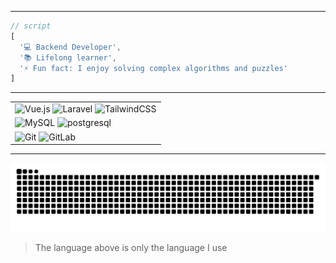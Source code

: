 <hr>

```javascript
// script
[
  '💻 Backend Developer',
  '📚 Lifelong learner',
  '⚡ Fun fact: I enjoy solving complex algorithms and puzzles'
]
```
<hr>

<table>
	<tr>
		<td>
			<img alt="Vue.js" 
				src="https://img.shields.io/badge/vuejs-%2335495e.svg?style=for-the-badge&logo=vuedotjs&logoColor=%234FC08D">
			<img alt="Laravel" 
				src="https://img.shields.io/badge/laravel-%23FF2D20.svg?style=for-the-badge&logo=laravel&logoColor=white">
			<img alt="TailwindCSS"
				src="https://img.shields.io/badge/tailwindcss-%2338B2AC.svg?style=for-the-badge&logo=tailwind-css&logoColor=white">
		</td>
	</tr>
	<tr>
		<td>
			<img alt="MySQL" 
				src="https://img.shields.io/badge/mysql-4479A1.svg?style=for-the-badge&logo=mysql&logoColor=white">
			<img alt="postgresql" 
				src="https://img.shields.io/badge/postgres-%23316192.svg?style=for-the-badge&logo=postgresql&logoColor=white">
		</td>
	</tr>
	<tr>
		<td>
			<img alt="Git" 
				src="https://img.shields.io/badge/git-%23F05033.svg?style=for-the-badge&logo=git&logoColor=white">
			<img alt="GitLab" 
				src="https://img.shields.io/badge/gitlab-%23181717.svg?style=for-the-badge&logo=gitlab&logoColor=white">
		</td>
	</tr>
</table>

<hr>

<picture>
<source media="(prefers-color-scheme: dark)" srcset="https://raw.githubusercontent.com/ivansaul/ivansaul/output/github-contribution-grid-snake-dark.svg">
<source media="(prefers-color-scheme: light)" srcset="https://raw.githubusercontent.com/ivansaul/ivansaul/output/github-contribution-grid-snake.svg">
<img alt="snake animation" src="https://raw.githubusercontent.com/ivansaul/ivansaul/output/github-contribution-grid-snake.svg">
</picture>

> The language above is only the language I use
